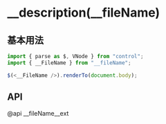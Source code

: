 # __description(__fileName)

## 基本用法

```ts
import { parse as $, VNode } from "control";
import { __FileName } from "__fileName";

$(<__FileName />).renderTo(document.body);
```

## API

@api __fileName__ext